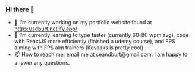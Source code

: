### Hi there 👋

- 🔭 I’m currently working on my portfolio website found at https://sdburt.netlify.app/
- 🌱 I’m currently learning to type faster (currently 60-80 wpm avg), code with ReactJS more efficiently (finished a udemy course), and FPS aiming with FPS aim trainers (Kovaaks is pretty cool)
- 📫 How to reach me: email me at seandburt@gmail.com. I am happy to answer any questions.

<!--
**SDBurt/sdburt** is a ✨ _special_ ✨ repository because its `README.md` (this file) appears on your GitHub profile.

Here are some ideas to get you started:

- 🔭 I’m currently working on ...
- 🌱 I’m currently learning ...
- 👯 I’m looking to collaborate on ...
- 🤔 I’m looking for help with ...
- 💬 Ask me about ...
- 📫 How to reach me: ...
- 😄 Pronouns: ...
- ⚡ Fun fact: ...
-->
